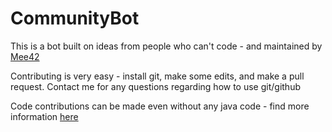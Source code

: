 # CommunityBot
This is a bot built on ideas from people who can't code - and maintained by [Mee42](https://github.com/Mee42)


Contributing is very easy - install git, make some edits, and make a pull request. Contact me for any questions regarding how to use git/github

Code contributions can be made even without any java code - find more information [here](https://github.com/Mee42/community-bot/wiki)
